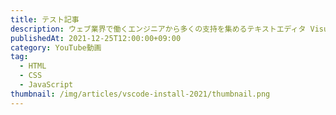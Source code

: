 ```yaml
---
title: テスト記事
description: ウェブ業界で働くエンジニアから多くの支持を集めるテキストエディタ Visual Studio Code(VS Code) の導入方法を解説します！
publishedAt: 2021-12-25T12:00:00+09:00
category: YouTube動画
tag:
  - HTML
  - CSS
  - JavaScript
thumbnail: /img/articles/vscode-install-2021/thumbnail.png
---
```

